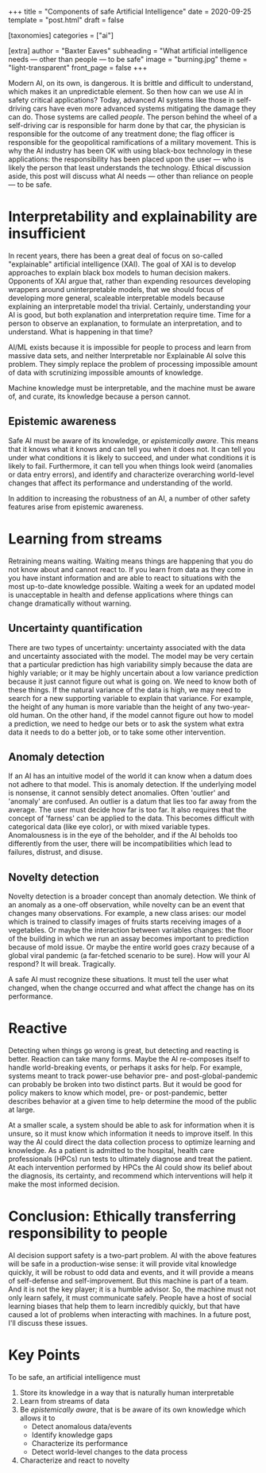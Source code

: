 +++
title = "Components of safe Artificial Intelligence"
date = 2020-09-25
template = "post.html"
draft = false

[taxonomies]
categories = ["ai"]

[extra]
author = "Baxter Eaves"
subheading = "What artificial intelligence needs — other than people — to be safe"
image = "burning.jpg"
theme = "light-transparent"
front_page = false
+++

Modern AI, on its own, is dangerous. It is brittle and difficult to understand,
which makes it an unpredictable element. So then how can we use AI in safety
critical applications? Today, advanced AI systems like those in self-driving
cars have even more advanced systems mitigating the damage they can do. Those
systems are called *people*. The person behind the wheel of a self-driving car
is responsible for harm done by that car, the physician is responsible for the
outcome of any treatment done; the flag officer is responsible for the
geopolitical ramifications of a military movement. This is why the AI industry
has been OK with using black-box technology in these applications: the
responsibility has been placed upon the user &mdash; who is likely the person
that least understands the technology. Ethical discussion aside, this post will
discuss what AI needs &mdash; other than reliance on people &mdash; to be safe.


# Interpretability and explainability are insufficient

In recent years, there has been a great deal of focus on so-called
"explainable" artificial intelligence (XAI). The goal of XAI is to develop
approaches to explain black box models to human decision makers. Opponents of
XAI argue that, rather than expending resources developing wrappers around
uninterpretable models, that we should focus of developing more general,
scaleable interpretable models because explaining an interpretable model tha
trivial.  Certainly, understanding your AI is good, but both explanation and
interpretation require time. Time for a person to observe an explanation, to
formulate an interpretation, and to understand. What is happening in that time?

AI/ML exists because it is impossible for people to process and learn from
massive data sets, and neither Interpretable nor Explainable AI solve this
problem. They simply replace the problem of processing impossible amount of data
with scrutinizing impossible amounts of knowledge.

Machine knowledge must be interpretable, and the machine must be aware of, and
curate, its knowledge because a person cannot.

## Epistemic awareness

Safe AI must be aware of its knowledge, or *epistemically aware*. This means
that it knows what it knows and can tell you when it does not. It can tell you
under what conditions it is likely to succeed, and under what conditions it is
likely to fail. Furthermore, it can tell you when things look weird (anomalies
or data entry errors), and identify and characterize overarching world-level
changes that affect its performance and understanding of the world. 

In addition to increasing the robustness of an AI, a number of other safety
features arise from epistemic awareness.

<!-- 
# Interpretability; not explainability

In the past year or two "Explainable AI" has become a buzzword. It is a kind of
AI that attempts to explain where its decisions came from. Any kind of AI can be
explainable as long as you have a way to explain it. On the other hand,
*interpretable* AI must be self-explanatory. Its knowledge must be transparent
to the user without any extra machinery. Find a more in-depth discussion of the
limits of explainability [here](@/blog/explainable-problems.md), but relevant to
this discussion: interpretability offers safety but explainabilty does not.

## Explainabilty

Explainability does not guarantee safety for a number of reasons that boil down
to the idea that explaining that something is unsafe does not make it safe. If I
know a software quirk in a car's lane assist can cause random swerving at high
speeds, I will choose not to ride in that car.

1. Explanations are not necessarily informative. "Because these pixels made me
   think she was a car" tells you why, but it doesn't really. Adding
   information, "because these pixels activated a 'car wheel' patch, which made
   me think she was a car" is equally unsatisfactory.

2. Explanations of unexplainable models need explanation. Explanations are often
   ad-hoc methodologies built on top of black box models. Since these
   methodologies are ad-hoc, they require their own explanation, meaning the
   explanations are often opaque to the user.

3. Explanations can be gamed. Explanations are *generated*. I hope no one would
   do this, but a neural net designed to explain another neural net could be
   trained specifically to generate explanations that please users; not
   explanations inform users. For example, we may wish to deploy a clinical
   decision support software that generates plain text explanations. A separate
   AI must be trained to generate explanations from the AI doing the decision
   support. If user feedback is integrated into the model unchecked, the AI
   could get to the point where it tells users what they want to hear rather
   than what they need to hear. More nefarious AI practitioners could
   specifically design systems to generate explanations that were satisfactory
   for bypassing regulation, such as those proposed by the FDA for software as a
   medical device.


## Interpretability

Rather, what we need is models that are interpretable; models whose knowledge
can be displayed directly to the decision-maker without a translator. Showing
the machine knowledge directly to the decision-maker allows decision-makers to
selectively trust the model based on its beliefs.

Again, find a more in-depth discussion of explainabilty and interpretability
[here](@/blog/explainable-problems.md).
-->

# Learning from streams

Retraining means waiting. Waiting means things are happening that you do not
know about and cannot react to. If you learn from data as they come in you have
instant information and are able to react to situations with the most up-to-date
knowledge possible. Waiting a week for an updated model is unacceptable in
health and defense applications where things can change dramatically without
warning.

## Uncertainty quantification

There are two types of uncertainty: uncertainty associated with the data
and uncertainty associated with the model. The model may be very certain that a
particular prediction has high variability simply because the data are highly
variable; or it may be highly uncertain about a low variance prediction because
it just cannot figure out what is going on. We need to know both of these things.
If the natural variance of the data is high, we may need to search for a new
supporting variable to explain that variance. For example, the height of any
human is more variable than the height of any two-year-old human. On the other
hand, if the model cannot figure out how to model a prediction, we need to hedge
our bets or to ask the system what extra data it needs to do a better job, or
to take some other intervention.

## Anomaly detection

If an AI has an intuitive model of the world it can know when a datum does not
adhere to that model. This is anomaly detection. If the underlying model is
nonsense, it cannot sensibly detect anomalies. Often 'outlier' and 'anomaly' are
confused. An outlier is a datum that lies too far away from the average. The
user must decide how far is too far. It also requires that the concept of
'farness' can be applied to the data. This becomes difficult with categorical
data (like eye color), or with mixed variable types. Anomalousness is in the eye
of the beholder, and if the AI beholds too differently from the user, there will
be incompatibilities which lead to failures, distrust, and disuse.

## Novelty detection

Novelty detection is a broader concept than anomaly detection. We think of an
anomaly as a one-off observation, while novelty can be an event that changes
many observations. For example, a new class arises: our model which is trained
to classify images of fruits starts receiving images of a vegetables. Or maybe
the interaction between variables changes: the floor of the building in which we
run an assay becomes important to prediction because of mold issue. Or maybe the
entire world goes crazy because of a global viral pandemic (a far-fetched
scenario to be sure). How will your AI respond? It will break. Tragically.

A safe AI must recognize these situations. It must tell the user what changed,
when the change occurred and what affect the change has on its performance.

# Reactive

Detecting when things go wrong is great, but detecting and reacting is better.
Reaction can take many forms. Maybe the AI re-composes itself to handle
world-breaking events, or perhaps it asks for help. For example, systems meant
to track power-use behavior pre- and post-global-pandemic can probably be broken
into two distinct parts. But it would be good for policy makers to know which
model, pre- or post-pandemic, better describes behavior at a given time to help
determine the mood of the public at large.

At a smaller scale, a system should be able to ask for information when it is
unsure, so it must know which information it needs to improve itself. In this
way the AI could direct the data collection process to optimize learning and
knowledge. As a patient is admitted to the hospital, health care professionals
(HPCs) run tests to ultimately diagnose and treat the patient. At each
intervention performed by HPCs the AI could show its belief about the diagnosis,
its certainty, and recommend which interventions will help it make the most
informed decision.

# Conclusion: Ethically transferring responsibility to people

AI decision support safety is a two-part problem. AI with the above features
will be safe in a production-wise sense: it will provide vital knowledge
quickly, it will be robust to odd data and events, and it will provide a means
of self-defense and self-improvement. But this machine is part of a team. And it
is not the key player; it is a humble advisor. So, the machine must not only
learn safely, it must communicate safely. People have a host of social learning
biases that help them to learn incredibly quickly, but that have caused a lot of
problems when interacting with machines. In a future post, I'll discuss these
issues.

# Key Points

To be safe, an artificial intelligence must

1. Store its knowledge in a way that is naturally human interpretable
2. Learn from streams of data
2. Be *epistemically aware*, that is be aware of its own knowledge which allows
it to
    - Detect anomalous data/events
    - Identify knowledge gaps
    - Characterize its performance
    - Detect world-level changes to the data process
3. Characterize and react to novelty
